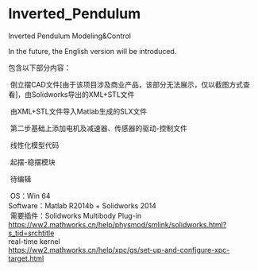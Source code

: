 # Inverted_Pendulum
Inverted Pendulum Modeling&Control

In the future, the English version will be introduced.

包含以下部分内容：<br>

  倒立摆CAD文件[由于该项目涉及商业产品，该部分无法展示，仅以截图方式查看]，由Solidworks导出的XML+STL文件<br>

  由XML+STL文件导入Matlab生成的SLX文件<br>

  第二步基础上添加电机及减速器、传感器的驱动-控制文件<br>

  线性化模型代码

  起摆-稳摆模块

  待编辑
  
  OS：Win 64<br>
  Software：Matlab R2014b + Solidworks 2014<br>
  需要插件：Solidworks Multibody Plug-in<br>
          https://ww2.mathworks.cn/help/physmod/smlink/solidworks.html?s_tid=srchtitle<br>
  real-time kernel<br>
          https://ww2.mathworks.cn/help/xpc/gs/set-up-and-configure-xpc-target.html
